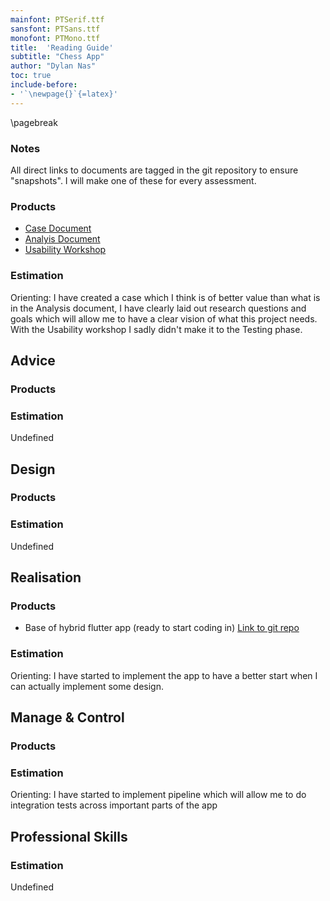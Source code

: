 ```yaml
---
mainfont: PTSerif.ttf
sansfont: PTSans.ttf
monofont: PTMono.ttf
title:  'Reading Guide'
subtitle: "Chess App"
author: "Dylan Nas"
toc: true
include-before:
- '`\newpage{}`{=latex}'
---
```

\pagebreak

### Notes

All direct links to documents are tagged in the git repository to ensure "snapshots". I will make one of these for every assessment.

### Products

- [Case Document](https://github.com/sm7-chess/documentation/blob/first-assessment/products/personal-project/sprint%201/case.md#problem-definition)
- [Analyis Document](https://github.com/sm7-chess/documentation/blob/first-assessment/products/personal-project/sprint%201/analysis.md#early-project-concept)
- [Usability Workshop](https://github.com/sm7-chess/documentation/blob/first-assessment/products/personal-project/workshops/usability/monitor-osd.md#problem)

### Estimation

Orienting: I have created a case which I think is of better value than what is in the Analysis document, I have clearly laid out research questions and goals which will allow me to have a clear vision of what this project needs. With the Usability workshop I sadly didn't make it to the Testing phase.

## Advice

### Products

### Estimation

Undefined

## Design

### Products

### Estimation

Undefined

## Realisation

### Products

- Base of hybrid flutter app (ready to start coding in) [Link to git repo](https://github.com/sm7-chess/app)

### Estimation

Orienting: I have started to implement the app to have a better start when I can actually implement some design.


## Manage & Control

### Products

### Estimation

Orienting: I have started to implement pipeline which will allow me to do integration tests across important parts of the app


## Professional Skills

### Estimation

Undefined
